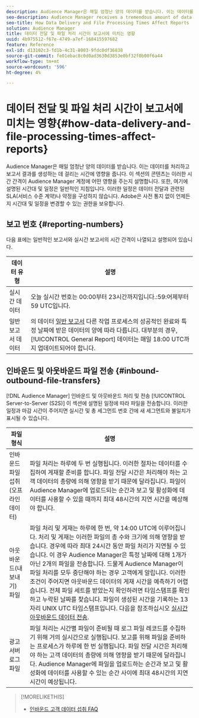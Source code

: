 ```yaml
---
description: Audience Manager은 매일 엄청난 양의 데이터를 받습니다. 이는 데이터를 처리하고 보고서 결과를 생성하는 데 걸리는 시간에 영향을 줍니다. 이 섹션의 콘텐츠는 이러한 시간 간격이 Audience Manager 계정에 어떤 영향을 주는지 설명합니다. 또한, 여기에 설명된 시간대 및 일정은 일반적인 지침입니다. 이러한 일정은 데이터 전달과 관련된 SLA(서비스 수준 계약)나 약정을 구성하지 않습니다. Adobe은 사전 통지 없이 언제든지 시간대 및 일정을 변경할 수 있는 권한을 보유합니다.
seo-description: Audience Manager receives a tremendous amount of data every day. This affects the amount of time it takes to process your data and generate report results. The content in this section describes how these time intervals affect your Audience Manager account. Also, the time frames and schedules described here are general guidelines only. These schedules do not constitute Service-Level Agreements (SLAs) or commitments related to data delivery. Adobe reserves the right to change the time frames and schedules at any time without notice.
seo-title: How Data Delivery and File Processing Times Affect Reports
solution: Audience Manager
title: 데이터 전달 및 파일 처리 시간이 보고서에 미치는 영향
uuid: 4b975512-f67e-4749-a7ef-168415597682
feature: Reference
exl-id: d13102c3-fd1b-4c31-8003-9fdc0df36838
source-git-commit: fe01ebac8c0d0ad3630d3853e0bf32f0b00f6a44
workflow-type: tm+mt
source-wordcount: '596'
ht-degree: 4%

---
```


# 데이터 전달 및 파일 처리 시간이 보고서에 미치는 영향{#how-data-delivery-and-file-processing-times-affect-reports}

Audience Manager은 매일 엄청난 양의 데이터를 받습니다. 이는 데이터를 처리하고 보고서 결과를 생성하는 데 걸리는 시간에 영향을 줍니다. 이 섹션의 콘텐츠는 이러한 시간 간격이 Audience Manager 계정에 어떤 영향을 주는지 설명합니다. 또한, 여기에 설명된 시간대 및 일정은 일반적인 지침입니다. 이러한 일정은 데이터 전달과 관련된 SLA(서비스 수준 계약)나 약정을 구성하지 않습니다. Adobe은 사전 통지 없이 언제든지 시간대 및 일정을 변경할 수 있는 권한을 보유합니다.

## 보고 번호 {#reporting-numbers}

<!-- 

c_reporting_file_transfer_timeframe.xml

 -->

다음 표에는 일반적인 보고서와 실시간 보고서의 시간 간격이 나열되고 설명되어 있습니다.


| 데이터 유형 | 설명 |
|---|---|
| 실시간 데이터 | 오늘 실시간 번호는 00:00부터 23시간까지입니다.:59:어제부터 59 UTC입니다. |
| 일반 보고서 데이터 | 의 데이터 [일반 보고서](../reporting/general-reports.md#general-reports-overview) 다른 작업 프로세스의 성공적인 완료와 특정 날짜에 받은 데이터의 양에 따라 다릅니다. 대부분의 경우, [!UICONTROL General Report] 데이터는 매일 18:00 UTC까지 업데이트되어야 합니다. |

## 인바운드 및 아웃바운드 파일 전송 {#inbound-outbound-file-transfers}

[!DNL Audience Manager] 인바운드 및 아웃바운드 처리 및 전송 [!UICONTROL Server-to-Server (S2S)] 이 섹션에 설명된 일정에 따라 파일을 전송합니다. 이러한 일정과 마감 시간이 주어지면 실시간 및 총 세그먼트 번호 간에 새 세그먼트와 불일치가 표시될 수 있습니다.

| 파일 형식 | 설명 |
|---|---|
| 인바운드 파일 섭취(오프라인 데이터) | 파일 처리는 하루에 두 번 실행됩니다. 이러한 절차는 데이터를 수집하여 게재할 준비를 합니다. 파일 전달 시간은 처리해야 하는 고객 데이터의 총량에 의해 영향을 받기 때문에 달라집니다. 파일이 Audience Manager에 업로드되는 순간과 보고 및 활성화에 데이터를 사용할 수 있을 때까지 최대 48시간의 지연 시간을 예상해야 합니다. |
| 아웃바운드(내보내기) 파일 | 파일 처리 및 게재는 하루에 한 번, 약 14:00 UTC에 이루어집니다. 처리 및 게재는 이러한 파일의 총 수와 크기에 의해 영향을 받습니다. 경우에 따라 최대 24시간 동안 파일 처리가 지연될 수 있습니다. 이 경우 Audience Manager은 특정 날짜에 대해 1개가 아닌 2개의 파일을 전송합니다. 드물게 Audience Manager이 파일 처리를 모두 중단해야 하는 경우 고객에게 알립니다. 이러한 조건이 주어지면 아웃바운드 데이터의 게재 시간을 예측하기 어렵습니다. 전체 파일 세트를 받았는지 확인하려면 타임스탬프를 확인하고 누락된 날짜를 찾습니다. 파일이 생성된 시간을 기록하는 13자리 UNIX UTC 타임스탬프입니다. 다음을 참조하십시오 [실시간 아웃바운드 데이터 전송](../integration/receiving-audience-data/real-time-outbound-transfers/real-time-outbound-transfers.md). |
| 광고 서버 로그 파일 | 파일 처리는 시간별 파일이 준비될 때 로그 파일 레코드를 수집하기 위해 거의 실시간으로 실행됩니다. 보고를 위해 파일을 준비하는 프로세스가 하루에 한 번 실행됩니다. 파일 전달 시간은 처리해야 하는 고객 데이터의 총량에 의해 영향을 받기 때문에 달라집니다. Audience Manager에 파일을 업로드하는 순간과 보고 및 활성화에 데이터를 사용할 수 있는 순간 사이에 최대 48시간의 지연 시간이 예상됩니다. |

>[!MORELIKETHIS]
>
>* [인바운드 고객 데이터 섭취 FAQ](../faq/faq-inbound-data-ingestion.md)

